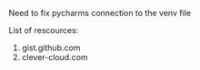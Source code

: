 Need to fix pycharms connection to the venv file

List of rescources:
1. gist.github.com
2. clever-cloud.com
